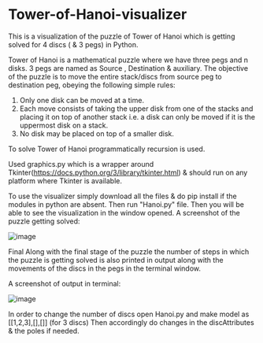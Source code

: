 # Tower-of-Hanoi-visualizer
This is a visualization of the puzzle of Tower of Hanoi which is getting solved for 4 discs ( & 3 pegs) in Python.

Tower of Hanoi is a mathematical puzzle where we have three pegs and n disks. 3 pegs are named as Source , Destination & auxiliary. The objective of the puzzle is to move the entire stack/discs from source peg to destination peg, obeying the following simple rules: 
1. Only one disk can be moved at a time.
2. Each move consists of taking the upper disk from one of the stacks and placing it on top of another stack i.e. a disk can only be moved if it is the uppermost disk on a stack.
3. No disk may be placed on top of a smaller disk.

To solve Tower of Hanoi programmatically recursion is used. 

Used graphics.py which is a wrapper around Tkinter(https://docs.python.org/3/library/tkinter.html) & should run on any platform where Tkinter is available.

To use the visualizer simply download all the files & do pip install if the modules in python are absent.
Then run "Hanoi.py" file. Then you will be able to see the visualization in the window opened.
A screenshot of the puzzle getting solved:

![image](https://user-images.githubusercontent.com/73889488/181034856-de94de7a-ebbc-4760-b78f-8e5b7fc8ed37.png)

Final 
Along with the final stage of the puzzle the number of steps in which the puzzle is getting solved is also printed in output along with the movements of the discs in the pegs in the terminal window.

A screenshot of output in terminal: 

![image](https://user-images.githubusercontent.com/73889488/181035850-bcb6afa6-e878-4df5-a929-28c0caa7e1ef.png)

In order to change the number of discs open Hanoi.py and make model as [[1,2,3],[],[]] (for 3 discs)
 Then accordingly do changes in the discAttributes & the poles if needed.
